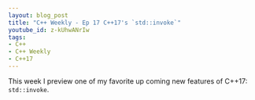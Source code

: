 ```yaml
---
layout: blog_post
title: "C++ Weekly - Ep 17 C++17's `std::invoke`"
youtube_id: z-kUhwANrIw
tags:
- C++
- C++ Weekly
- C++17
---
```


This week I preview one of my favorite up coming new features of C++17: `std::invoke`.



